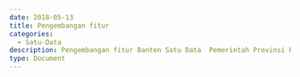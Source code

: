 ```yaml
---
date: 2018-05-13
title: Pengembangan fitur
categories:
  - Satu-Data
description: Pengembangan fitur Banten Satu Data  Pemerintah Provinsi Banten
type: Document
---
```

